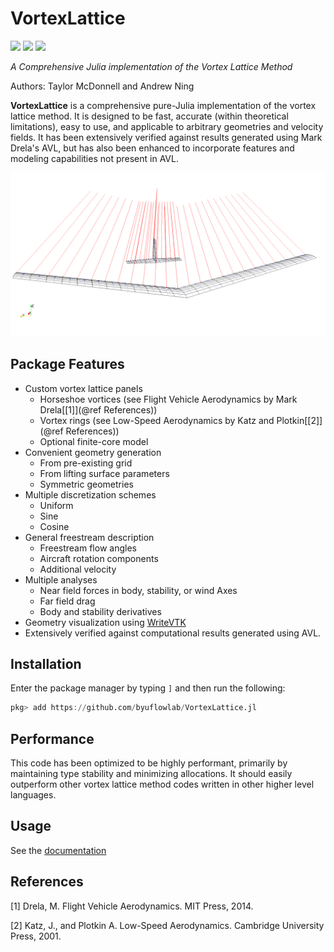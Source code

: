 # VortexLattice

[![](https://img.shields.io/badge/docs-stable-blue.svg)](https://flow.byu.edu/VortexLattice.jl/stable)
[![](https://img.shields.io/badge/docs-dev-blue.svg)](https://flow.byu.edu/VortexLattice.jl/dev)
![](https://github.com/byuflowlab/VortexLattice.jl/workflows/Run%20tests/badge.svg)

*A Comprehensive Julia implementation of the Vortex Lattice Method*

Authors: Taylor McDonnell and Andrew Ning

**VortexLattice** is a comprehensive pure-Julia implementation of the vortex lattice method.  It is designed to be fast, accurate (within theoretical limitations), easy to use, and applicable to arbitrary geometries and velocity fields.  It has been extensively verified against results generated using Mark Drela's AVL, but has also been enhanced to incorporate features and modeling capabilities not present in AVL.

![](showoff.png)

## Package Features
 - Custom vortex lattice panels
   - Horseshoe vortices (see Flight Vehicle Aerodynamics by Mark Drela[[1]](@ref References))
   - Vortex rings (see Low-Speed Aerodynamics by Katz and Plotkin[[2]](@ref References))
   - Optional finite-core model
 - Convenient geometry generation
   - From pre-existing grid
   - From lifting surface parameters
   - Symmetric geometries
 - Multiple discretization schemes
   - Uniform
   - Sine
   - Cosine
 - General freestream description
   - Freestream flow angles
   - Aircraft rotation components
   - Additional velocity
 - Multiple analyses
   - Near field forces in body, stability, or wind Axes
   - Far field drag
   - Body and stability derivatives
 - Geometry visualization using [WriteVTK](https://github.com/jipolanco/WriteVTK.jl)
 - Extensively verified against computational results generated using AVL.

## Installation

Enter the package manager by typing `]` and then run the following:

```julia
pkg> add https://github.com/byuflowlab/VortexLattice.jl
```

## Performance

This code has been optimized to be highly performant, primarily by maintaining type stability and minimizing allocations.  It should easily outperform other vortex lattice method codes written in other higher level languages.

## Usage

See the [documentation](https://flow.byu.edu/VortexLattice.jl/dev)

## References
[1] Drela, M. Flight Vehicle Aerodynamics. MIT Press, 2014.

[2] Katz, J., and Plotkin A. Low-Speed Aerodynamics. Cambridge University Press, 2001.
